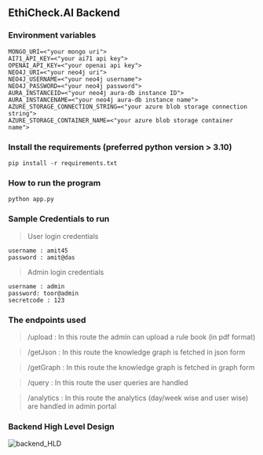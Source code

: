 ## EthiCheck.AI Backend

### Environment variables 
```
MONGO_URI=<"your mongo uri">
AI71_API_KEY=<"your ai71 api key">
OPENAI_API_KEY=<"your openai api key">
NEO4J_URI=<"your neo4j uri">
NEO4J_USERNAME=<"your neo4j username">
NEO4J_PASSWORD=<"your neo4j password">
AURA_INSTANCEID=<"your neo4j aura-db instance ID">
AURA_INSTANCENAME=<"your neo4j aura-db instance name">
AZURE_STORAGE_CONNECTION_STRING=<"your azure blob storage connection string">
AZURE_STORAGE_CONTAINER_NAME=<"your azure blob storage container name">
```

### Install the requirements (preferred python version > 3.10)
```
pip install -r requirements.txt
```

### How to run the program 
```
python app.py
```

### Sample Credentials to run
> User login credentials
```
username : amit45
password : amit@das
```
> Admin login credentials
```
username : admin
password: toor@admin
secretcode : 123
```

### The endpoints used 

> /upload
: In this route the admin can upload a rule book (in pdf format)

> /getJson
: In this route the knowledge graph is fetched in json form

> /getGraph
: In this route the knowledge graph is fetched in graph form

> /query
: In this route the user queries are handled

> /analytics
: In this route the analytics (day/week wise and user wise) are handled in admin portal 


### Backend High Level Design
![backend_HLD](https://drive.google.com/uc?export=view&id=1OjaCEKjcpnc2tW49rv44v9HoJtNADT5y)


